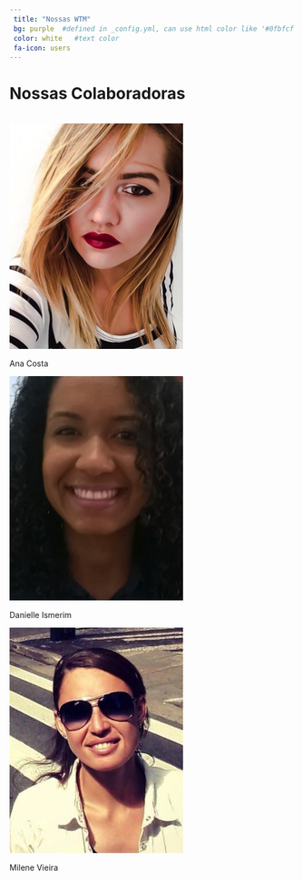 ```yaml
---
 title: "Nossas WTM"
 bg: purple  #defined in _config.yml, can use html color like '#0fbfcf'
 color: white   #text color
 fa-icon: users
---
```


# Nossas Colaboradoras

<br/>

<div class="container-img">
  <div class="img-card mdl-shadow--8dp">
    <img src="img/colaboradoras/ana-costa.jpg" />
    <p>Ana Costa</p>
  </div>

  <div class="img-card mdl-shadow--8dp">
    <img src="img/colaboradoras/danielle-ismerim.jpeg">
    <p>Danielle Ismerim</p>
  </div>

  <div class="img-card mdl-shadow--8dp">
    <img src="img/colaboradoras/milene-vieira.jpg" />
    <p>Milene Vieira</p>
  </div>
</div>
